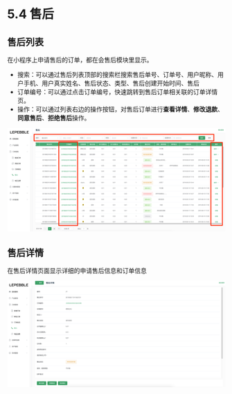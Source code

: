 # 5.4 售后

## 售后列表

在小程序上申请售后的订单，都在会售后模块里显示。

* 搜索：可以通过售后列表顶部的搜索栏搜索售后单号、订单号、用户昵称、用户手机、用户真实姓名、售后状态、类型、售后创建开始时间、售后
* 订单编号：可以通过点击订单编号，快速跳转到售后订单相关联的订单详情页。
* 操作：可以通过列表右边的操作按钮，对售后订单进行**查看详情**、**修改退款**、**同意售后**、**拒绝售后**操作。

![&#x552E;&#x540E;&#x5217;&#x8868;](../.gitbook/assets/screenshot_2019_8_21__2_53_pm.png)

## 售后详情

在售后详情页面显示详细的申请售后信息和订单信息

![&#x552E;&#x540E;&#x8BE6;&#x60C5;](../.gitbook/assets/screenshot_2019_8_21__2_58_pm.png)



